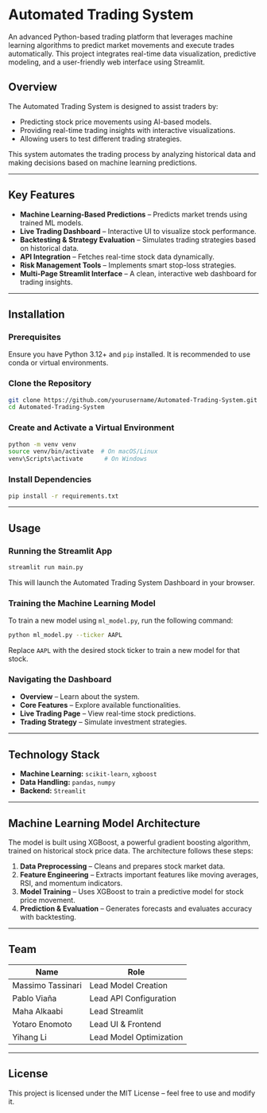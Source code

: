 # Automated Trading System

An advanced Python-based trading platform that leverages machine learning algorithms to predict market movements and execute trades automatically. This project integrates real-time data visualization, predictive modeling, and a user-friendly web interface using Streamlit.

## Overview
The Automated Trading System is designed to assist traders by:
- Predicting stock price movements using AI-based models.
- Providing real-time trading insights with interactive visualizations.
- Allowing users to test different trading strategies.

This system automates the trading process by analyzing historical data and making decisions based on machine learning predictions.

---

## Key Features
- **Machine Learning-Based Predictions** – Predicts market trends using trained ML models.  
- **Live Trading Dashboard** – Interactive UI to visualize stock performance.  
- **Backtesting & Strategy Evaluation** – Simulates trading strategies based on historical data.  
- **API Integration** – Fetches real-time stock data dynamically.  
- **Risk Management Tools** – Implements smart stop-loss strategies.  
- **Multi-Page Streamlit Interface** – A clean, interactive web dashboard for trading insights.  

---

## Installation
### Prerequisites
Ensure you have Python 3.12+ and `pip` installed. It is recommended to use conda or virtual environments.

### Clone the Repository
```bash
git clone https://github.com/yourusername/Automated-Trading-System.git
cd Automated-Trading-System
```

### Create and Activate a Virtual Environment
```bash
python -m venv venv
source venv/bin/activate  # On macOS/Linux
venv\Scripts\activate      # On Windows
```

### Install Dependencies
```bash
pip install -r requirements.txt
```

---

## Usage
### Running the Streamlit App
```bash
streamlit run main.py
```
This will launch the Automated Trading System Dashboard in your browser.

### Training the Machine Learning Model
To train a new model using `ml_model.py`, run the following command:
```bash
python ml_model.py --ticker AAPL
```
Replace `AAPL` with the desired stock ticker to train a new model for that stock.

### Navigating the Dashboard
- **Overview** – Learn about the system.  
- **Core Features** – Explore available functionalities.  
- **Live Trading Page** – View real-time stock predictions.  
- **Trading Strategy** – Simulate investment strategies.

---

## Technology Stack
- **Machine Learning:** `scikit-learn`, `xgboost`
- **Data Handling:** `pandas`, `numpy`
- **Backend:** `Streamlit`

---

## Machine Learning Model Architecture
The model is built using XGBoost, a powerful gradient boosting algorithm, trained on historical stock price data. The architecture follows these steps:
1. **Data Preprocessing** – Cleans and prepares stock market data.
2. **Feature Engineering** – Extracts important features like moving averages, RSI, and momentum indicators.
3. **Model Training** – Uses XGBoost to train a predictive model for stock price movement.
4. **Prediction & Evaluation** – Generates forecasts and evaluates accuracy with backtesting.

---

## Team
| Name | Role |
|------|------|
| Massimo Tassinari | Lead Model Creation |
| Pablo Viaña | Lead API Configuration |
| Maha Alkaabi | Lead Streamlit |
| Yotaro Enomoto | Lead UI & Frontend |
| Yihang Li | Lead Model Optimization |

---

## License
This project is licensed under the MIT License – feel free to use and modify it.
